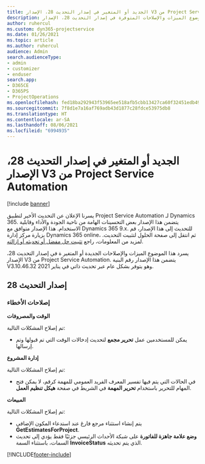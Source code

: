 ```yaml
---
title: الجديد أو المتغير في إصدار التحديث 28، الإصدار V3 من Project Service Automation
description: يسرد هذا الموضوع الميزات والإصلاحات المتوفرة في إصدار التحديث 28، الإصدار V3 من Project Service Automation.
author: ruhercul
ms.custom: dyn365-projectservice
ms.date: 01/26/2021
ms.topic: article
ms.author: ruhercul
audience: Admin
search.audienceType:
- admin
- customizer
- enduser
search.app:
- D365CE
- D365PS
- ProjectOperations
ms.openlocfilehash: fed18ba292943f53965ee518afb5cbb13427ca60f32451edb49f67e6f10d24fe
ms.sourcegitcommit: 7f8d1e7a16af769adb43d1877c28fdce53975db8
ms.translationtype: HT
ms.contentlocale: ar-SA
ms.lasthandoff: 08/06/2021
ms.locfileid: "6994935"
---
```

# <a name="whats-new-or-changed-in-project-service-automation-update-release-28-v3"></a>الجديد أو المتغير في إصدار التحديث 28، الإصدار V3 من Project Service Automation

[!include [banner](../includes/psa-now-project-operations.md)]

يسرنا الإعلان عن التحديث الأخير لتطبيق Project Service Automation لـ Dynamics 365. يتضمن هذا الإصدار بعض التحسينات الهامة من ناحية الجودة والأداء وقابلية الاستخدام. هذا الإصدار متوافق مع Dynamics 365 9.x. للتحديث إلى هذا الإصدار، قم بزيارة مركز إدارة Dynamics 365 online، ثم انتقل إلى صفحة الحلول لتثبيت التحديث. لمزيد من المعلومات، راجع [تثبيت حل مفضل أو تحديثه أو إزالته](/power-platform/admin/install-remove-preferred-solution).

يسرد هذا الموضوع الميزات والإصلاحات الجديدة أو المتغير ة في إصدار التحديث 28، الإصدار V3 من Project Service Automation. يتضمن هذا الإصدار رقم البنية V3.10.46.32 وهو يتوفر بشكل عام عبر تحديث ذاتي في يناير 2021.

## <a name="update-release-28"></a>إصدار التحديث 28

### <a name="bug-fixes"></a>إصلاحات الأخطاء

**الوقت والمصروفات**

تم إصلاح المشكلات التالية:

- يمكن للمستخدمين عمل **تحرير مجمع** لتحديث إدخالات الوقت التي تم قبولها وتم إرسالها.

**إدارة المشروع**

تم إصلاح المشكلات التالية:

- في الحالات التي يتم فيها تفسير المعرف الفريد العمومي للمهمة كرقم، لا يمكن فتح المهام للتحرير باستخدام **تحرير المهمة** في الشريط في صفحة **هيكل تنظيم العمل**.

**المبيعات**

تم إصلاح المشكلات التالية:

- يتم إنشاء استثناء مرجع فارغ عند استدعاء المكون الإضافي **GetEstimatesForProject**.
- **وضع علامة جاهزة للفاتورة** على شبكة الأحداث الرئيسي جزئيًا فقط يؤدي إلى تحديث السمات، باستثناء السمة **InvoiceStatus** الذي يتم تحديثه.



[!INCLUDE[footer-include](../includes/footer-banner.md)]